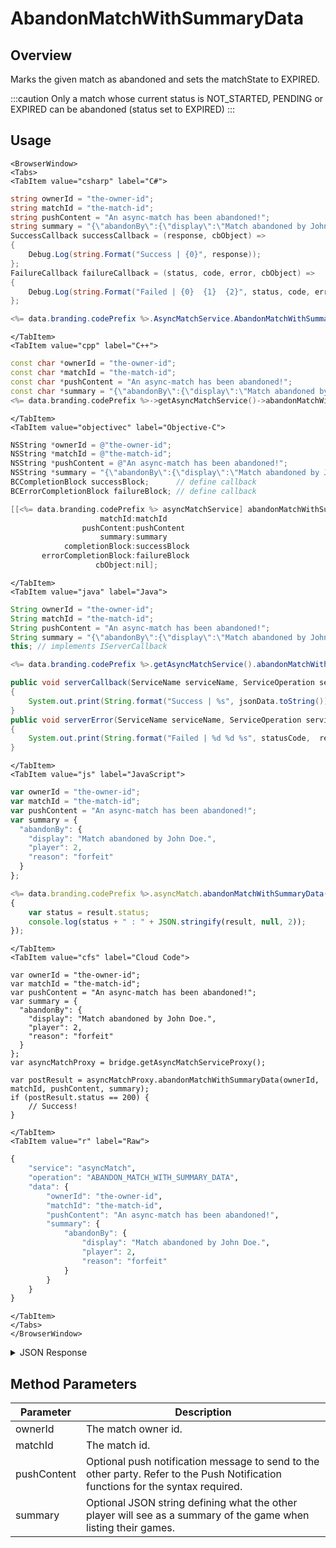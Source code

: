 # AbandonMatchWithSummaryData
## Overview
Marks the given match as abandoned and sets the matchState to EXPIRED.


:::caution
Only a match whose current status is NOT_STARTED, PENDING or EXPIRED can be abandoned (status set to EXPIRED)
:::

<PartialServop service_name="asyncMatch" operation_name="ABANDON_MATCH_WITH_SUMMARY_DATA" />

## Usage

```mdx-code-block
<BrowserWindow>
<Tabs>
<TabItem value="csharp" label="C#">
```

```csharp
string ownerId = "the-owner-id";
string matchId = "the-match-id";
string pushContent = "An async-match has been abandoned!";
string summary = "{\"abandonBy\":{\"display\":\"Match abandoned by John Doe.\",\"player\":2,\"reason\":\"forfeit\"}}";
SuccessCallback successCallback = (response, cbObject) =>
{
    Debug.Log(string.Format("Success | {0}", response));
};
FailureCallback failureCallback = (status, code, error, cbObject) =>
{
    Debug.Log(string.Format("Failed | {0}  {1}  {2}", status, code, error));
};

<%= data.branding.codePrefix %>.AsyncMatchService.AbandonMatchWithSummaryData(ownerId, matchId, pushContent, summary, successCallback, failureCallback);
```

```mdx-code-block
</TabItem>
<TabItem value="cpp" label="C++">
```

```cpp
const char *ownerId = "the-owner-id";
const char *matchId = "the-match-id";
const char *pushContent = "An async-match has been abandoned!";
const char *summary = "{\"abandonBy\":{\"display\":\"Match abandoned by John Doe.\",\"player\":2,\"reason\":\"forfeit\"}}";
<%= data.branding.codePrefix %>->getAsyncMatchService()->abandonMatchWithSummaryData(ownerId, matchId, pushContent, summary, this);
```

```mdx-code-block
</TabItem>
<TabItem value="objectivec" label="Objective-C">
```

```objectivec
NSString *ownerId = @"the-owner-id";
NSString *matchId = @"the-match-id";
NSString *pushContent = @"An async-match has been abandoned!";
NSString *summary = "{\"abandonBy\":{\"display\":\"Match abandoned by John Doe.\",\"player\":2,\"reason\":\"forfeit\"}}";
BCCompletionBlock successBlock;      // define callback
BCErrorCompletionBlock failureBlock; // define callback

[[<%= data.branding.codePrefix %> asyncMatchService] abandonMatchWithSummaryData:ownerId
                    matchId:matchId
                pushContent:pushContent
                    summary:summary
            completionBlock:successBlock
       errorCompletionBlock:failureBlock
                   cbObject:nil];
```

```mdx-code-block
</TabItem>
<TabItem value="java" label="Java">
```

```java
String ownerId = "the-owner-id";
String matchId = "the-match-id";
String pushContent = "An async-match has been abandoned!";
String summary = "{\"abandonBy\":{\"display\":\"Match abandoned by John Doe.\",\"player\":2,\"reason\":\"forfeit\"}}";
this; // implements IServerCallback

<%= data.branding.codePrefix %>.getAsyncMatchService().abandonMatchWithSummaryData(ownerId, matchId, pushContent, summary, this);

public void serverCallback(ServiceName serviceName, ServiceOperation serviceOperation, JSONObject jsonData)
{
    System.out.print(String.format("Success | %s", jsonData.toString()));
}
public void serverError(ServiceName serviceName, ServiceOperation serviceOperation, int statusCode, int reasonCode, String jsonError)
{
    System.out.print(String.format("Failed | %d %d %s", statusCode,  reasonCode, jsonError.toString()));
}
```

```mdx-code-block
</TabItem>
<TabItem value="js" label="JavaScript">
```

```javascript
var ownerId = "the-owner-id";
var matchId = "the-match-id";
var pushContent = "An async-match has been abandoned!";
var summary = {
  "abandonBy": {
    "display": "Match abandoned by John Doe.",
    "player": 2,
    "reason": "forfeit"
  }
};

<%= data.branding.codePrefix %>.asyncMatch.abandonMatchWithSummaryData(ownerId, matchId, pushContent, summary, result =>
{
    var status = result.status;
    console.log(status + " : " + JSON.stringify(result, null, 2));
});
```

```mdx-code-block
</TabItem>
<TabItem value="cfs" label="Cloud Code">
```

```cfscript
var ownerId = "the-owner-id";
var matchId = "the-match-id";
var pushContent = "An async-match has been abandoned!";
var summary = {
  "abandonBy": {
    "display": "Match abandoned by John Doe.",
    "player": 2,
    "reason": "forfeit"
  }
};
var asyncMatchProxy = bridge.getAsyncMatchServiceProxy();

var postResult = asyncMatchProxy.abandonMatchWithSummaryData(ownerId, matchId, pushContent, summary);
if (postResult.status == 200) {
    // Success!
}
```

```mdx-code-block
</TabItem>
<TabItem value="r" label="Raw">
```

```r
{
	"service": "asyncMatch",
	"operation": "ABANDON_MATCH_WITH_SUMMARY_DATA",
	"data": {
		"ownerId": "the-owner-id",
		"matchId": "the-match-id",
		"pushContent": "An async-match has been abandoned!",
		"summary": {
			"abandonBy": {
				"display": "Match abandoned by John Doe.",
				"player": 2,
				"reason": "forfeit"
			}
		}
	}
}
```

```mdx-code-block
</TabItem>
</Tabs>
</BrowserWindow>
```

<details>
<summary>JSON Response</summary>

```json
{
    "status": 200,
    "data": null
}
```
</details>

## Method Parameters
Parameter | Description
--------- | -----------
ownerId | The match owner id. 
matchId | The match id. 
pushContent | Optional push notification message to send to the other party. Refer to the Push Notification functions for the syntax required. 
summary | Optional JSON string defining what the other player will see as a summary of the game when listing their games. 


